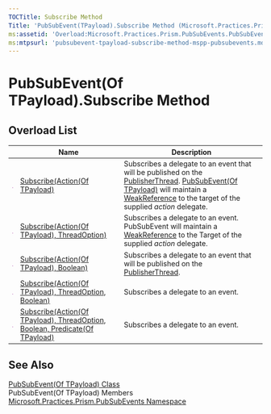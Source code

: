 ```yaml
---
TOCTitle: Subscribe Method
Title: 'PubSubEvent(TPayload).Subscribe Method (Microsoft.Practices.Prism.PubSubEvents)'
ms:assetid: 'Overload:Microsoft.Practices.Prism.PubSubEvents.PubSubEvent\`1.Subscribe'
ms:mtpsurl: 'pubsubevent-tpayload-subscribe-method-mspp-pubsubevents.md'
---
```


# PubSubEvent(Of TPayload).Subscribe Method

## Overload List

<table>
<thead>
<tr class="header">
<th> </th>
<th>Name</th>
<th>Description</th>
</tr>
</thead>
<tbody>
<tr class="odd">
<td><img src="/patterns-practices/reference/images/public-method.gif" alt="Public method"/></td>
<td><a href="/patterns-practices/reference/pubsubevent-tpayload-subscribe-method-action-tpayload-mspp-pubsubevents" data-raw-source="[Subscribe(Action(Of TPayload)](/patterns-practices/reference/pubsubevent-tpayload-subscribe-method-action-tpayload-mspp-pubsubevents
)">Subscribe(Action(Of TPayload)</a></td>
<td><div class="summary">
Subscribes a delegate to an event that will be published on the <a href="/patterns-practices/reference/threadoption-enumeration-mspp-pubsubevents" data-raw-source="[PublisherThread](/patterns-practices/reference/threadoption-enumeration-mspp-pubsubevents
)">PublisherThread</a>. <a href="/patterns-practices/reference/pubsubevent-tpayload-class-mspp-pubsubevents" data-raw-source="[PubSubEvent(Of TPayload)](/patterns-practices/reference/pubsubevent-tpayload-class-mspp-pubsubevents)">PubSubEvent(Of TPayload)</a> will maintain a <a href="http://msdn2.microsoft.com/en-us/library/hbh8w2zd" data-raw-source="[WeakReference](http://msdn2.microsoft.com/en-us/library/hbh8w2zd)">WeakReference</a> to the target of the supplied <em>action</em> delegate.
</div></td>
</tr>
<tr class="even">
<td><img src="/patterns-practices/reference/images/public-method.gif" alt="Public method"/></td>
<td><a href="/patterns-practices/reference/pubsubevent-tpayload-subscribe-method-action-tpayload-threadoption-mspp-pubsubevents" data-raw-source="[Subscribe(Action(Of TPayload), ThreadOption)](/patterns-practices/reference/pubsubevent-tpayload-subscribe-method-action-tpayload-threadoption-mspp-pubsubevents
)">Subscribe(Action(Of TPayload), ThreadOption)</a></td>
<td><div class="summary">
Subscribes a delegate to an event. PubSubEvent will maintain a <a href="http://msdn2.microsoft.com/en-us/library/hbh8w2zd" data-raw-source="[WeakReference](http://msdn2.microsoft.com/en-us/library/hbh8w2zd)">WeakReference</a> to the Target of the supplied <em>action</em> delegate.
</div></td>
</tr>
<tr class="odd">
<td><img src="/patterns-practices/reference/images/public-method.gif" alt="Public method"/></td>
<td><a href="/patterns-practices/reference/pubsubevent-tpayload-subscribe-method-action-tpayload-boolean-mspp-pubsubevents" data-raw-source="[Subscribe(Action(Of TPayload), Boolean)](/patterns-practices/reference/pubsubevent-tpayload-subscribe-method-action-tpayload-boolean-mspp-pubsubevents
)">Subscribe(Action(Of TPayload), Boolean)</a></td>
<td><div class="summary">
Subscribes a delegate to an event that will be published on the <a href="/patterns-practices/reference/threadoption-enumeration-mspp-pubsubevents" data-raw-source="[PublisherThread](/patterns-practices/reference/threadoption-enumeration-mspp-pubsubevents)">PublisherThread</a>.
</div></td>
</tr>
<tr class="even">
<td><img src="/patterns-practices/reference/images/public-method.gif" alt="Public method"/></td>
<td><a href="/patterns-practices/reference/pubsubevent-tpayload-subscribe-method-action-tpayload-threadoption-boolean-mspp-pubsubevents" data-raw-source="[Subscribe(Action(Of TPayload), ThreadOption, Boolean)](/patterns-practices/reference/pubsubevent-tpayload-subscribe-method-action-tpayload-threadoption-boolean-mspp-pubsubevents)">Subscribe(Action(Of TPayload), ThreadOption, Boolean)</a></td>
<td><div class="summary">
Subscribes a delegate to an event.
</div></td>
</tr>
<tr class="odd">
<td><img src="/patterns-practices/reference/images/public-method.gif" alt="Public method"/></td>
<td><a href="/patterns-practices/reference/pubsubevent-tpayload-subscribe-method-action-tpayload-threadoption-boolean-predicate-tpayload-mspp-pubsubevents" data-raw-source="[Subscribe(Action(Of TPayload), ThreadOption, Boolean, Predicate(Of TPayload)](/patterns-practices/reference/pubsubevent-tpayload-subscribe-method-action-tpayload-threadoption-boolean-predicate-tpayload-mspp-pubsubevents
)">Subscribe(Action(Of TPayload), ThreadOption, Boolean, Predicate(Of TPayload)</a></td>
<td><div class="summary">
Subscribes a delegate to an event.
</div></td>
</tr>
</tbody>
</table>

## See Also

[PubSubEvent(Of TPayload) Class](/patterns-practices/reference/pubsubevent-tpayload-class-mspp-pubsubevents)  
PubSubEvent(Of TPayload) Members  
[Microsoft.Practices.Prism.PubSubEvents Namespace](/patterns-practices/reference/mspp-pubsubevents-namespace)  